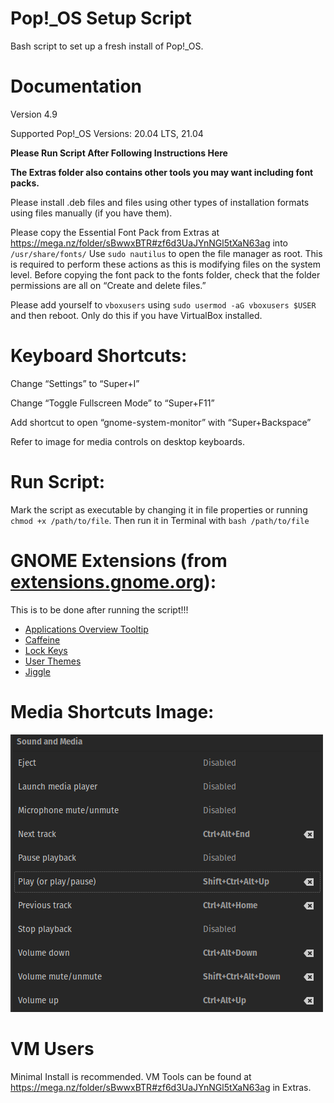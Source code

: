 # Pop!_OS Setup Script
Bash script to set up a fresh install of Pop!_OS.


# Documentation

Version 4.9

Supported Pop!_OS Versions: 20.04 LTS, 21.04

**Please Run Script After Following Instructions Here**

**The Extras folder also contains other tools you may want including font packs.**

Please install .deb files and files using other types of installation formats using files manually (if you have them).

Please copy the Essential Font Pack from Extras at https://mega.nz/folder/sBwwxBTR#zf6d3UaJYnNGl5tXaN63ag into `/usr/share/fonts/` Use `sudo nautilus` to open the file manager as root. This is required to perform these actions as this is modifying files on the system level. Before copying the font pack to the fonts folder, check that the folder permissions are all on “Create and delete files.”

Please add yourself to `vboxusers` using `sudo usermod -aG vboxusers $USER` and then reboot. Only do this if you have VirtualBox installed.


# Keyboard Shortcuts:

Change “Settings” to “Super+I”

Change “Toggle Fullscreen Mode” to “Super+F11”

Add shortcut to open “gnome-system-monitor” with “Super+Backspace”

Refer to image for media controls on desktop keyboards.


# Run Script:

Mark the script as executable by changing it in file properties or running `chmod +x /path/to/file`. Then run it in Terminal with `bash /path/to/file`


# GNOME Extensions (from [extensions.gnome.org](https://extensions.gnome.org/)):

This is to be done after running the script!!!

- [Applications Overview Tooltip](https://extensions.gnome.org/extension/1071/applications-overview-tooltip/)
- [Caffeine](https://extensions.gnome.org/extension/517/caffeine/)
- [Lock Keys](https://extensions.gnome.org/extension/36/lock-keys/)
- [User Themes](https://extensions.gnome.org/extension/19/user-themes/)
- [Jiggle](https://extensions.gnome.org/extension/3438/jiggle/)


# Media Shortcuts Image:
![Error](https://raw.githubusercontent.com/TechnologyMan101/pop-os-setup-script/master/Media_Shortcuts_Desktop_Pop.png)


# VM Users

Minimal Install is recommended. VM Tools can be found at https://mega.nz/folder/sBwwxBTR#zf6d3UaJYnNGl5tXaN63ag in Extras.
